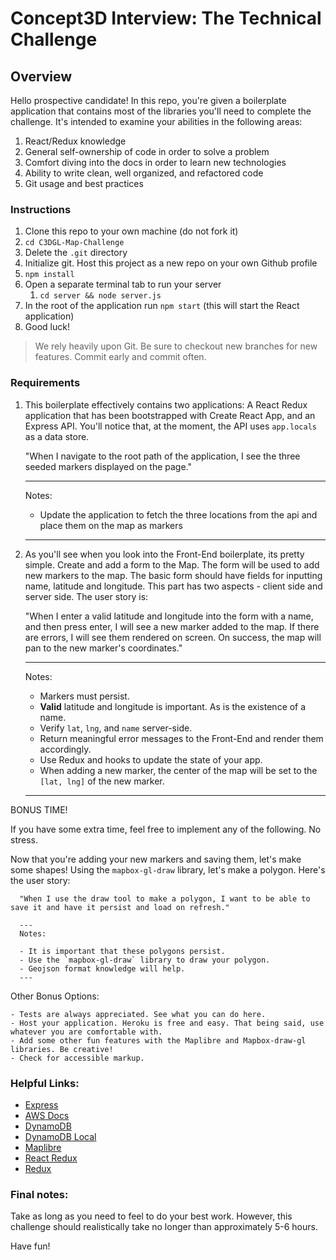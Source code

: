 # Concept3D Interview: The Technical Challenge

## Overview

Hello prospective candidate! In this repo, you're given a boilerplate application that contains most of the libraries you'll need to complete the challenge. It's intended to examine your abilities in the following areas:

1. React/Redux knowledge
2. General self-ownership of code in order to solve a problem
3. Comfort diving into the docs in order to learn new technologies
4. Ability to write clean, well organized, and refactored code
5. Git usage and best practices

### Instructions

1. Clone this repo to your own machine (do not fork it)
2. `cd C3DGL-Map-Challenge`
3. Delete the `.git` directory
4. Initialize git. Host this project as a new repo on your own Github profile
5. `npm install`
6. Open a separate terminal tab to run your server
    1. `cd server && node server.js`
7. In the root of the application run `npm start` (this will start the React application)
8. Good luck!

> We rely heavily upon Git. Be sure to checkout new branches for new features. Commit early and commit often.

### Requirements

1. This boilerplate effectively contains two applications: A React Redux application that has been bootstrapped with Create React App, and an Express API. You'll notice that, at the moment, the API uses `app.locals` as a data store.

    "When I navigate to the root path of the application, I see the three seeded markers displayed on the page."
  
    ---
    Notes:
    - Update the application to fetch the three locations from the api and place them on the map as markers
    ---


2. As you'll see when you look into the Front-End boilerplate, its pretty simple. Create and add a form to the Map. The form will be used to add new markers to the map. The basic form should have fields for inputting name, latitude and longitude. This part has two aspects - client side and server side. The user story is:

    "When I enter a valid latitude and longitude into the form with a name, and then press enter, I will see a new marker added to the map. If there are errors, I will see them rendered on screen. On success, the map will pan to the new marker's coordinates."

    ---
    Notes:

    - Markers must persist.
    - **Valid** latitude and longitude is important. As is the existence of a name.
    - Verify `lat`, `lng`, and `name` server-side.
    - Return meaningful error messages to the Front-End and render them accordingly.
    - Use Redux and hooks to update the state of your app.
    - When adding a new marker, the center of the map will be set to the `[lat, lng]` of the new marker.
    ---

BONUS TIME!

If you have some extra time, feel free to implement any of the following. No stress.

Now that you're adding your new markers and saving them, let's make some shapes! Using the `mapbox-gl-draw` library, let's make a polygon. Here's the user story:

      "When I use the draw tool to make a polygon, I want to be able to save it and have it persist and load on refresh."

      ---
      Notes:

      - It is important that these polygons persist.
      - Use the `mapbox-gl-draw` library to draw your polygon.
      - Geojson format knowledge will help.
      ---

Other Bonus Options:

    - Tests are always appreciated. See what you can do here.
    - Host your application. Heroku is free and easy. That being said, use whatever you are comfortable with.
    - Add some other fun features with the Maplibre and Mapbox-draw-gl libraries. Be creative!
    - Check for accessible markup.

### Helpful Links:

- [Express](https://expressjs.com/)
- [AWS Docs](https://docs.aws.amazon.com/)
- [DynamoDB](https://docs.aws.amazon.com/amazondynamodb/latest/developerguide/Introduction.html)
- [DynamoDB Local](https://docs.aws.amazon.com/amazondynamodb/latest/developerguide/DynamoDBLocal.html)
- [Maplibre](https://maplibre.org/)
- [React Redux](https://react-redux.js.org/introduction/getting-started)
- [Redux](http://redux.js.org/)


### Final notes:

Take as long as you need to feel to do your best work. However, this challenge should realistically take no longer than approximately 5-6 hours.

Have fun!
